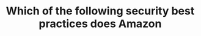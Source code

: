 ---
layout: answer
title: "Which of the following security best practices does Amazon"
blurb: "Amazon recommends against using the root account for any everyday task, including administrative functions. Amazon also recommends MFA on the root acc"
quid: 116
---